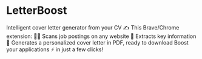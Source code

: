 # LetterBoost
Intelligent cover letter generator from your CV ✍️  This Brave/Chrome extension:  🕵️‍♂️ Scans job postings on any website  🧹 Extracts key information  📄 Generates a personalized cover letter in PDF, ready to download Boost your applications ⚡ in just a few clicks!
